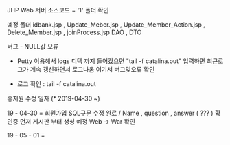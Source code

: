 

JHP Web 서버 소스코드  = '1' 폴더 확인

예정 폴더  idbank.jsp  , Update_Meber.jsp , Update_Member_Action.jsp , Delete_Member.jsp , joinProcess.jsp 
            DAO , DTO

버그 - NULL값 오류

* Putty 이용해서 logs 디텍 까지 들어갔으면 "tail -f catalina.out" 입력하면 최근로그가 계속 갱신하면서 로그나옴 여기서 버그및오류 확인

* 로그 확인 : tail -f catalina.out






홍지원 수정 일자 (* 2019-04-30 ~)

19 - 04-30 = 회원가입 SQL구문 수정 완료 / Name , question , answer ( ??? ) 확인중 먼저 게시판 부터 생성 예정 
                        Web -> War 확인
                                 
19 - 05 - 01 = 
